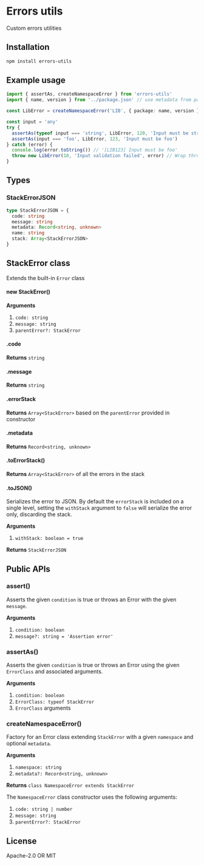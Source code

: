 # Errors utils

Custom errors utilities

## Installation

```sh
npm install errors-utils
```

## Example usage

```ts
import { assertAs, createNamespaceError } from 'errors-utils'
import { name, version } from '../package.json' // use metadata from package.json

const LibError = createNamespaceError('LIB', { package: name, version })

const input = 'any'
try {
  assertAs(typeof input === 'string', LibError, 120, 'Input must be string')
  assertAs(input === 'foo', LibError, 123, 'Input must be foo')
} catch (error) {
  console.log(error.toString()) // '[LIB123] Input must be foo'
  throw new LibError(10, 'Input validation failed', error) // Wrap thrown error
}
```

## Types

### StackErrorJSON

```ts
type StackErrorJSON = {
  code: string
  message: string
  metadata: Record<string, unknown>
  name: string
  stack: Array<StackErrorJSON>
}
```

## StackError class

Extends the built-in `Error` class

#### new StackError()

**Arguments**

1. `code: string`
1. `message: string`
1. `parentError?: StackError`

#### .code

**Returns** `string`

#### .message

**Returns** `string`

#### .errorStack

**Returns** `Array<StackError>` based on the `parentError` provided in constructor

#### .metadata

**Returns** `Record<string, unknown>`

#### .toErrorStack()

**Returns** `Array<StackError>` of all the errors in the stack

#### .toJSON()

Serializes the error to JSON. By default the `errorStack` is included on a single level, setting the `withStack` argument to `false` will serialize the error only, discarding the stack.

**Arguments**

1. `withStack: boolean = true`

**Returns** `StackErrorJSON`

## Public APIs

### assert()

Asserts the given `condition` is true or throws an Error with the given `message`.

**Arguments**

1. `condition: boolean`
1. `message?: string = 'Assertion error'`

### assertAs()

Asserts the given `condition` is true or throws an Error using the given `ErrorClass` and associated arguments.

**Arguments**

1. `condition: boolean`
1. `ErrorClass: typeof StackError`
1. `ErrorClass` arguments

### createNamespaceError()

Factory for an Error class extending `StackError` with a given `namespace` and optional `metadata`.

**Arguments**

1. `namespace: string`
1. `metadata?: Record<string, unknown>`

**Returns** `class NamespaceError extends StackError`

The `NamespaceError` class constructor uses the following arguments:

1. `code: string | number`
1. `message: string`
1. `parentError?: StackError`

## License

Apache-2.0 OR MIT
